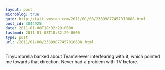 ```yaml
---
layout: post
microblog: true
guid: http://twit.vmstan.com/2011/01/08/23899877457010688.html
post_id: 3044925
date: 2011-01-08T18:32:29-0600
lastmod: 2011-01-08T18:32:29-0600
type: post
url: /2011/01/08/23899877457010688.html
---
```

TinyUmbrella barked about TeamViewer interfearing with it, which pointed me towards that direction. Never had a problem with TV before.
